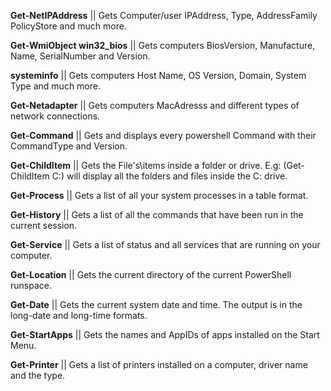 **Get-NetIPAddress** || Gets Computer/user IPAddress, Type, AddressFamily PolicyStore and much more. 

**Get-WmiObject win32_bios** || Gets computers BiosVersion, Manufacture, Name, SerialNumber and Version. 

**systeminfo** || Gets computers Host Name, OS Version, Domain, System Type and much more. 

**Get-Netadapter** || Gets computers MacAdresss and different types of network connections.

**Get-Command** || Gets and displays every powershell Command with their CommandType and Version.

**Get-ChildItem** || Gets the File's\items inside a folder or drive. E.g: (Get-ChildItem C:\) will display all the folders and files inside the C: drive. 

**Get-Process** || Gets a list of all your system processes in a table format.

**Get-History** || Gets a list of all the commands that have been run in the current session. 

**Get-Service** || Gets a list of status and all services that are running on your computer.

**Get-Location** || Gets the current directory of the current PowerShell runspace. 

**Get-Date** || Gets the current system date and time. The output is in the long-date and long-time formats.

**Get-StartApps** || Gets the names and AppIDs of apps installed on the Start Menu.

**Get-Printer** || Gets a list of printers installed on a computer, driver name and the type. 
